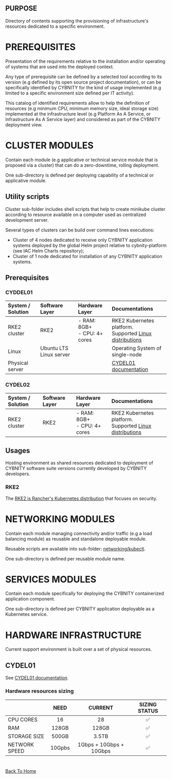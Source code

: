 ## PURPOSE
Directory of contents supporting the provisioning of infrastructure's resources dedicated to a specific environment.

# PREREQUISITES
Presentation of the requirements relative to the installation and/or operating of systems that are used into the deployed context.

Any type of prerequisite can be defined by a selected tool according to its version (e.g defined by its open source project documentation), or can be specifically identified by CYBNITY for the kind of usage implemented (e.g limited to a specific environment size defined per IT activity).

This catalog of identified requirements allow to help the definition of resources (e.g minimum CPU, minimum memory size, ideal storage size) implemented at the infrastructure level (e.g Platform As A Service, or Infrastructure As A Service layer) and considered as part of the CYBNITY deployment view.

# CLUSTER MODULES
Contain each module (e.g applicative or technical service module that is proposed via a cluster) that can do a zero-downtime, rolling deployment.

One sub-directory is defined per deploying capability of a technical or applicative module.

## Utility scripts
Cluster sub-folder includes shell scripts that help to create minikube cluster according to resource available on a computer used as centralized development server.

Several types of clusters can be build over command lines executions:
- Cluster of 4 nodes dedicated to receive only CYBNITY application systems deployed by the global Helm project relative to cybnity-platform (see IAC Helm Charts repository);
- Cluster of 1 node dedicated for installation of any CYBNITY application systems.

## Prerequisites
### CYDDEL01
|System / Solution|Software Layer|Hardware Layer|Documentations|
|:--|:--|:--|:--|
|RKE2 cluster|RKE2|- RAM: 8GB+<br>- CPU: 4+ cores|RKE2 Kubernetes platform.<br>Supported [Linux distributions](https://www.suse.com/suse-rke2/support-matrix/all-supported-versions/rke2-v1-30/)|
|Linux|Ubuntu LTS Linux server| |Operating System of single-node|
|Physical server| | |[CYDEL01 documentation](/implementation-line/systems/technical-infrastructure/CYDEL01-cybdev01.md)|

### CYDEL02
|System / Solution|Software Layer|Hardware Layer|Documentations|
|:--|:--|:--|:--|
|RKE2 cluster|RKE2|- RAM: 8GB+<br>- CPU: 4+ cores|RKE2 Kubernetes platform.<br>Supported [Linux distributions](https://www.suse.com/suse-rke2/support-matrix/all-supported-versions/rke2-v1-30/)|

## Usages
Hosting environment as shared resources dedicated to deployment of CYBNITY software suite versions currently developed by CYBNITY developers.

### RKE2
The [RKE2 is Rancher's Kubernetes distribution](https://docs.rke2.io/) that focuses on security.

# NETWORKING MODULES
Contain each module managing connectivity and/or traffic (e.g a load balancing module) as reusable and standalone deployable module.

Reusable scripts are available into sub-folder: [networking/kubectl](networking/kubectl).

One sub-directory is defined per reusable module name.

# SERVICES MODULES
Contain each module specifically for deploying the CYBNITY containerized application component.

One sub-directory is defined per CYBNITY application deployable as a Kubernetes service.

# HARDWARE INFRASTRUCTURE
Current support environment is built over a set of physical resources.

## CYDEL01
See [CYDEL01 documentation](/implementation-line/systems/technical-infrastructure/CYDEL01-cybdev01.md).

### Hardware resources sizing
| | NEED | CURRENT | SIZING STATUS |
|:--|:--:|:--:|:--:|
| CPU CORES | 16 | 28 | :white_check_mark: |
| RAM | 128GB | 128GB | :white_check_mark: |
| STORAGE SIZE | 500GB | 3.5TB | :white_check_mark: |
| NETWORK SPEED| 10Gpbs |1Gbps + 10Gbps + 10Gbps| :white_check_mark: |

#
[Back To Home](../README.md)
